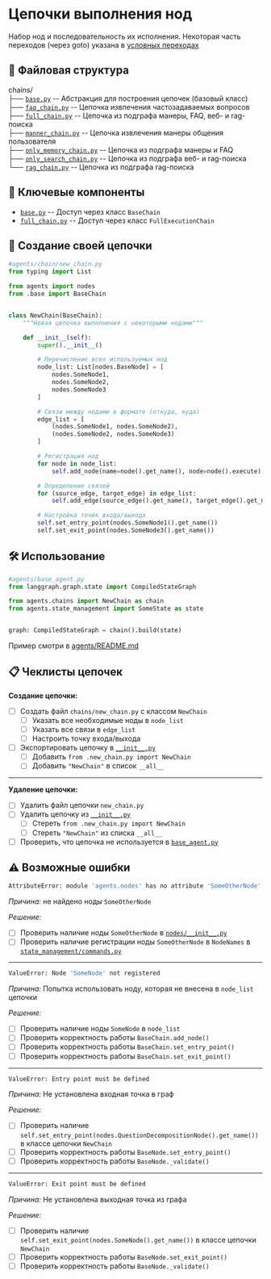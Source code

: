 # Цепочки выполнения нод
Набор нод и последовательность их исполнения. Некоторая часть переходов (через goto) указана в [условных переходах](../edges/README.md)

## 📁 Файловая структура
chains/\
├── [`base.py`](base.py)                 -- Абстракция для построения цепочек (базовый класс)\
├── [`faq_chain.py`](faq_chain.py)            -- Цепочка извлечения частозадаваемых вопросов\
├── [`full_chain.py`](full_chain.py)           -- Цепочка из подграфа манеры, FAQ, веб- и rag-поиска\
├── [`manner_chain.py`](manner_chain.py)         -- Цепочка извлечения манеры общения пользователя\
├── [`only_memory_chain.py`](only_memory_chain.py)    -- Цепочка из подграфа манеры и FAQ\
├── [`only_search_chain.py`](only_search_chain.py)    -- Цепочка из подграфа веб- и rag-поиска\
└── [`rag_chain.py`](rag_chain.py)            -- Цепочка из подграфа rag-поиска

## 🧩 Ключевые компоненты
- [`base.py`](base.py)                 -- Доступ через класс `BaseChain`
- [`full_chain.py`](full_chain.py)           -- Доступ через класс `FullExecutionChain`

## 🎨 Создание своей цепочки
```python
#agents/chain/new_chain.py
from typing import List

from agents import nodes
from .base import BaseChain


class NewChain(BaseChain):
    """Новая цепочка выполнения с некоторыми нодами"""

    def __init__(self):
        super().__init__()

        # Перечисление всех используемых нод
        node_list: List[nodes.BaseNode] = [
            nodes.SomeNode1,
            nodes.SomeNode2,
            nodes.SomeNode3
        ]

        # Связи между нодами в формате (откуда, куда)
        edge_list = [
            (nodes.SomeNode1, nodes.SomeNode2),
            (nodes.SomeNode2, nodes.SomeNode3)
        ]

        # Регистрация нод
        for node in node_list:
            self.add_node(name=node().get_name(), node=node().execute)

        # Определение связей
        for (source_edge, target_edge) in edge_list:
            self.add_edge(source_edge().get_name(), target_edge().get_name())

        # Настройка точек входа/выхода
        self.set_entry_point(nodes.SomeNode1().get_name())
        self.set_exit_point(nodes.SomeNode3().get_name())
```

## 🛠️ Использование
```python
#agents/base_agent.py
from langgraph.graph.state import CompiledStateGraph

from agents.chains import NewChain as chain
from agents.state_management import SomeState as state


graph: CompiledStateGraph = chain().build(state)
```

Пример смотри в [agents/README.md](../README.md)

## 📋 Чеклисты цепочек

**Создание цепочки:**
- [ ] Создать файл `chains/new_chain.py` с классом `NewChain`
  - [ ] Указать все необходимые ноды в `node_list`
  - [ ] Указать все связи в `edge_list`
  - [ ] Настроить точку входа/выхода
- [ ] Экспортировать цепочку в [`__init__.py`](./__init__.py)
  - [ ] Добавить `from .new_chain.py import NewChain `
  - [ ] Добавить `"NewChain"` в список `__all__`
---
**Удаление цепочки:**
- [ ] Удалить файл цепочки `new_chain.py`
- [ ] Удалить цепочку из [`__init__.py`](./__init__.py)
  - [ ] Стереть `from .new_chain.py import NewChain `
  - [ ] Стереть `"NewChain"` из списка `__all__`
- [ ] Проверить, что цепочка не используется в [`base_agent.py`](../base_agent.py)

## ⚠️ Возможные ошибки

```bash
AttributeError: module 'agents.nodes' has no attribute 'SomeOtherNode'
```
_Причина:_ не найдено ноды `SomeOtherNode`

_Решение:_
- [ ] Проверить наличие ноды `SomeOtherNode` в [`nodes/__init__.py`](../nodes/__init__.py)
- [ ] Проверить наличие регистрации ноды `SomeOtherNode` в `NodeNames` в [`state_management/commands.py`](../state_management/commands.py)
---
```bash
ValueError: Node 'SomeNode' not registered
```
_Причина:_ Попытка использовать ноду, которая не внесена в `node_list` цепочки

_Решение:_
- [ ] Проверить наличие ноды `SomeNode` в `node_list`
- [ ] Проверить корректность работы `BaseChain.add_node()`
- [ ] Проверить корректность работы `BaseChain.set_entry_point()`
- [ ] Проверить корректность работы `BaseChain.set_exit_point()`
---
```bash
ValueError: Entry point must be defined
```
_Причина:_ Не установлена входная точка в граф

_Решение:_
- [ ] Проверить наличие `self.set_entry_point(nodes.QuestionDecompositionNode().get_name())` в классе цепочки `NewChain`
- [ ] Проверить корректность работы `BaseNode.set_entry_point()`
- [ ] Проверить корректность работы `BaseNode._validate()`
---
```bash
ValueError: Exit point must be defined
```
_Причина:_ Не установлена выходная точка из графа

_Решение:_
- [ ] Проверить наличие `self.set_exit_point(nodes.SomeNode().get_name())` в классе цепочки `NewChain`
- [ ] Проверить корректность работы `BaseNode.set_exit_point()`
- [ ] Проверить корректность работы `BaseNode._validate()`
